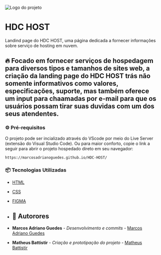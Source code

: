 ![Logo do projeto](https://i.imgur.com/rvAXhnF.png)


# HDC HOST
Landind page do HDC HOST, uma página dedicada a fornecer informações sobre serviço de hosting em nuvem.


## 🔥 Focado em fornecer serviços de hospedagem para diversos tipos e tamanhos de sites web, a criação da landing page do HDC HOST trás não somente informativos como valores, especificações, suporte, mas também oferece um input para chaamadas por e-mail para que os usuários possam tirar suas duvidas com um dos seus atendentes. 

### ⚙️ Pré-requisitos

O projeto pode ser incializado através do VScode por meio do Live Server (extensão do Visual Studio Code). 
Ou para maior conforto, copie o link a seguir para abrir o projeto hospedado direto em seu navegador:

```
https://marcosadrianoguedes.github.io/HDC-HOST/
```

### 📦 Tecnologias Utilizadas
* [HTML](https://www.w3schools.com/html/)
* [CSS](https://www.w3schools.com/html/html_css.asp)
* [FIGMA](https://www.figma.com/)

* ## 👷 Autorores

* **Marcos Adriano Guedes** - *Desenvolvimento e commits* - [Marcos Adriano Guedes](https://www.linkedin.com/in/marcos-adriano01/)
* **Matheus Battistir** - *Criação e prototipação do projeto* - [Matheus Battistir](https://www.udemy.com/user/matheus-battisti/)
